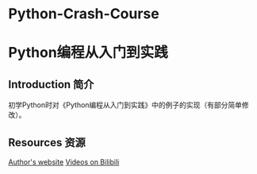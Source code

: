 # Python-Crash-Course
# Python编程从入门到实践

## Introduction 简介
初学Python时对《Python编程从入门到实践》中的例子的实现（有部分简单修改）。

## Resources 资源
[Author's website](https://ehmatthes.github.io/pcc/)
[Videos on Bilibili](https://www.bilibili.com/video/BV19t411m7uU)
